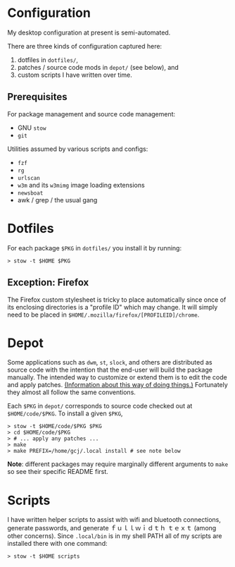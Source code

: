 # Configuration

My desktop configuration at present is semi-automated.

There are three kinds of configuration captured here:

1. dotfiles in `dotfiles/`,
2. patches / source code mods in `depot/` (see below), and
3. custom scripts I have written over time.

## Prerequisites

For package management and source code management:

- GNU `stow`
- `git`

Utilities assumed by various scripts and configs:

- `fzf`
- `rg`
- `urlscan`
- `w3m` and its `w3mimg` image loading extensions
- `newsboat`
- awk / grep / the usual gang

# Dotfiles

For each package `$PKG` in `dotfiles/` you install it by running:

```console
> stow -t $HOME $PKG
```

## Exception: Firefox

The Firefox custom stylesheet is tricky to place automatically since once of
its enclosing directories is a "profile ID" which may change.
It will simply need to be placed in
`$HOME/.mozilla/firefox/[PROFILEID]/chrome`.

# Depot

Some applications such as `dwm`, `st`, `slock`, and others are distributed as
source code with the intention that the end-user will build the package
manually.
The intended way to customize or extend them is to edit the code and apply
patches.
[(Information about this way of doing things.)][suckless]
Fortunately they almost all follow the same conventions.

Each `$PKG` in `depot/` corresponds to source code checked out at
`$HOME/code/$PKG`.
To install a given `$PKG`,

```console
> stow -t $HOME/code/$PKG $PKG
> cd $HOME/code/$PKG
> # ... apply any patches ...
> make
> make PREFIX=/home/gcj/.local install # see note below
```

**Note**: different packages may require marginally different arguments to
`make` so see their specific README first.

# Scripts

I have written helper scripts to assist with wifi and bluetooth connections,
generate passwords, and generate ｆｕｌｌｗｉｄｔｈ ｔｅｘｔ (among other
concerns).
Since `.local/bin` is in my shell PATH all of my scripts are installed there
with one command:

```console
> stow -t $HOME scripts
```

[suckless]: https://suckless.org/hacking
